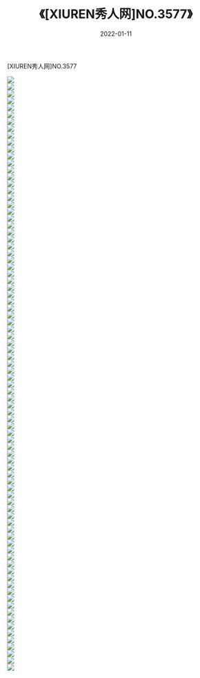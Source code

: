 ﻿---
layout: post
title:  《[XIUREN秀人网]NO.3577》
date:   2022-01-11
img: http://img.660000.xyz/Sharelink/秀人网/秀人网第04部分/[XIUREN秀人网]NO.3577/000.jpg
categories: [美女, 清纯, 唯美]
---

[XIUREN秀人网]NO.3577

 ![](http://img.660000.xyz/Sharelink/秀人网/秀人网第04部分/[XIUREN秀人网]NO.3577/001.jpg) <br>![](http://img.660000.xyz/Sharelink/秀人网/秀人网第04部分/[XIUREN秀人网]NO.3577/002.jpg) <br>![](http://img.660000.xyz/Sharelink/秀人网/秀人网第04部分/[XIUREN秀人网]NO.3577/003.jpg) <br>![](http://img.660000.xyz/Sharelink/秀人网/秀人网第04部分/[XIUREN秀人网]NO.3577/004.jpg) <br>![](http://img.660000.xyz/Sharelink/秀人网/秀人网第04部分/[XIUREN秀人网]NO.3577/005.jpg) <br>![](http://img.660000.xyz/Sharelink/秀人网/秀人网第04部分/[XIUREN秀人网]NO.3577/006.jpg) <br>![](http://img.660000.xyz/Sharelink/秀人网/秀人网第04部分/[XIUREN秀人网]NO.3577/007.jpg) <br>![](http://img.660000.xyz/Sharelink/秀人网/秀人网第04部分/[XIUREN秀人网]NO.3577/008.jpg) <br>![](http://img.660000.xyz/Sharelink/秀人网/秀人网第04部分/[XIUREN秀人网]NO.3577/009.jpg) <br>![](http://img.660000.xyz/Sharelink/秀人网/秀人网第04部分/[XIUREN秀人网]NO.3577/010.jpg) <br>![](http://img.660000.xyz/Sharelink/秀人网/秀人网第04部分/[XIUREN秀人网]NO.3577/011.jpg) <br>![](http://img.660000.xyz/Sharelink/秀人网/秀人网第04部分/[XIUREN秀人网]NO.3577/012.jpg) <br>![](http://img.660000.xyz/Sharelink/秀人网/秀人网第04部分/[XIUREN秀人网]NO.3577/013.jpg) <br>![](http://img.660000.xyz/Sharelink/秀人网/秀人网第04部分/[XIUREN秀人网]NO.3577/014.jpg) <br>![](http://img.660000.xyz/Sharelink/秀人网/秀人网第04部分/[XIUREN秀人网]NO.3577/015.jpg) <br>![](http://img.660000.xyz/Sharelink/秀人网/秀人网第04部分/[XIUREN秀人网]NO.3577/016.jpg) <br>![](http://img.660000.xyz/Sharelink/秀人网/秀人网第04部分/[XIUREN秀人网]NO.3577/017.jpg) <br>![](http://img.660000.xyz/Sharelink/秀人网/秀人网第04部分/[XIUREN秀人网]NO.3577/018.jpg) <br>![](http://img.660000.xyz/Sharelink/秀人网/秀人网第04部分/[XIUREN秀人网]NO.3577/019.jpg) <br>![](http://img.660000.xyz/Sharelink/秀人网/秀人网第04部分/[XIUREN秀人网]NO.3577/020.jpg) <br>![](http://img.660000.xyz/Sharelink/秀人网/秀人网第04部分/[XIUREN秀人网]NO.3577/021.jpg) <br>![](http://img.660000.xyz/Sharelink/秀人网/秀人网第04部分/[XIUREN秀人网]NO.3577/022.jpg) <br>![](http://img.660000.xyz/Sharelink/秀人网/秀人网第04部分/[XIUREN秀人网]NO.3577/023.jpg) <br>![](http://img.660000.xyz/Sharelink/秀人网/秀人网第04部分/[XIUREN秀人网]NO.3577/024.jpg) <br>![](http://img.660000.xyz/Sharelink/秀人网/秀人网第04部分/[XIUREN秀人网]NO.3577/025.jpg) <br>![](http://img.660000.xyz/Sharelink/秀人网/秀人网第04部分/[XIUREN秀人网]NO.3577/026.jpg) <br>![](http://img.660000.xyz/Sharelink/秀人网/秀人网第04部分/[XIUREN秀人网]NO.3577/027.jpg) <br>![](http://img.660000.xyz/Sharelink/秀人网/秀人网第04部分/[XIUREN秀人网]NO.3577/028.jpg) <br>![](http://img.660000.xyz/Sharelink/秀人网/秀人网第04部分/[XIUREN秀人网]NO.3577/029.jpg) <br>![](http://img.660000.xyz/Sharelink/秀人网/秀人网第04部分/[XIUREN秀人网]NO.3577/030.jpg) <br>![](http://img.660000.xyz/Sharelink/秀人网/秀人网第04部分/[XIUREN秀人网]NO.3577/031.jpg) <br>![](http://img.660000.xyz/Sharelink/秀人网/秀人网第04部分/[XIUREN秀人网]NO.3577/032.jpg) <br>![](http://img.660000.xyz/Sharelink/秀人网/秀人网第04部分/[XIUREN秀人网]NO.3577/033.jpg) <br>![](http://img.660000.xyz/Sharelink/秀人网/秀人网第04部分/[XIUREN秀人网]NO.3577/034.jpg) <br>![](http://img.660000.xyz/Sharelink/秀人网/秀人网第04部分/[XIUREN秀人网]NO.3577/035.jpg) <br>![](http://img.660000.xyz/Sharelink/秀人网/秀人网第04部分/[XIUREN秀人网]NO.3577/036.jpg) <br>![](http://img.660000.xyz/Sharelink/秀人网/秀人网第04部分/[XIUREN秀人网]NO.3577/037.jpg) <br>![](http://img.660000.xyz/Sharelink/秀人网/秀人网第04部分/[XIUREN秀人网]NO.3577/038.jpg) <br>![](http://img.660000.xyz/Sharelink/秀人网/秀人网第04部分/[XIUREN秀人网]NO.3577/039.jpg) <br>![](http://img.660000.xyz/Sharelink/秀人网/秀人网第04部分/[XIUREN秀人网]NO.3577/040.jpg) <br>![](http://img.660000.xyz/Sharelink/秀人网/秀人网第04部分/[XIUREN秀人网]NO.3577/041.jpg) <br>![](http://img.660000.xyz/Sharelink/秀人网/秀人网第04部分/[XIUREN秀人网]NO.3577/042.jpg) <br>![](http://img.660000.xyz/Sharelink/秀人网/秀人网第04部分/[XIUREN秀人网]NO.3577/043.jpg) <br>![](http://img.660000.xyz/Sharelink/秀人网/秀人网第04部分/[XIUREN秀人网]NO.3577/044.jpg) <br>![](http://img.660000.xyz/Sharelink/秀人网/秀人网第04部分/[XIUREN秀人网]NO.3577/045.jpg) <br>![](http://img.660000.xyz/Sharelink/秀人网/秀人网第04部分/[XIUREN秀人网]NO.3577/046.jpg) <br>![](http://img.660000.xyz/Sharelink/秀人网/秀人网第04部分/[XIUREN秀人网]NO.3577/047.jpg) <br>![](http://img.660000.xyz/Sharelink/秀人网/秀人网第04部分/[XIUREN秀人网]NO.3577/048.jpg) <br>![](http://img.660000.xyz/Sharelink/秀人网/秀人网第04部分/[XIUREN秀人网]NO.3577/049.jpg) <br>![](http://img.660000.xyz/Sharelink/秀人网/秀人网第04部分/[XIUREN秀人网]NO.3577/050.jpg) <br>![](http://img.660000.xyz/Sharelink/秀人网/秀人网第04部分/[XIUREN秀人网]NO.3577/051.jpg) <br>![](http://img.660000.xyz/Sharelink/秀人网/秀人网第04部分/[XIUREN秀人网]NO.3577/052.jpg) <br>![](http://img.660000.xyz/Sharelink/秀人网/秀人网第04部分/[XIUREN秀人网]NO.3577/053.jpg) <br>![](http://img.660000.xyz/Sharelink/秀人网/秀人网第04部分/[XIUREN秀人网]NO.3577/054.jpg) <br>![](http://img.660000.xyz/Sharelink/秀人网/秀人网第04部分/[XIUREN秀人网]NO.3577/055.jpg) <br>![](http://img.660000.xyz/Sharelink/秀人网/秀人网第04部分/[XIUREN秀人网]NO.3577/056.jpg) <br>![](http://img.660000.xyz/Sharelink/秀人网/秀人网第04部分/[XIUREN秀人网]NO.3577/057.jpg) <br>![](http://img.660000.xyz/Sharelink/秀人网/秀人网第04部分/[XIUREN秀人网]NO.3577/058.jpg) <br>![](http://img.660000.xyz/Sharelink/秀人网/秀人网第04部分/[XIUREN秀人网]NO.3577/059.jpg) <br>![](http://img.660000.xyz/Sharelink/秀人网/秀人网第04部分/[XIUREN秀人网]NO.3577/060.jpg) <br>![](http://img.660000.xyz/Sharelink/秀人网/秀人网第04部分/[XIUREN秀人网]NO.3577/061.jpg) <br>![](http://img.660000.xyz/Sharelink/秀人网/秀人网第04部分/[XIUREN秀人网]NO.3577/062.jpg) <br>![](http://img.660000.xyz/Sharelink/秀人网/秀人网第04部分/[XIUREN秀人网]NO.3577/063.jpg) <br>![](http://img.660000.xyz/Sharelink/秀人网/秀人网第04部分/[XIUREN秀人网]NO.3577/064.jpg) <br>![](http://img.660000.xyz/Sharelink/秀人网/秀人网第04部分/[XIUREN秀人网]NO.3577/065.jpg) <br>![](http://img.660000.xyz/Sharelink/秀人网/秀人网第04部分/[XIUREN秀人网]NO.3577/066.jpg) <br>![](http://img.660000.xyz/Sharelink/秀人网/秀人网第04部分/[XIUREN秀人网]NO.3577/067.jpg) <br>![](http://img.660000.xyz/Sharelink/秀人网/秀人网第04部分/[XIUREN秀人网]NO.3577/068.jpg) <br>![](http://img.660000.xyz/Sharelink/秀人网/秀人网第04部分/[XIUREN秀人网]NO.3577/069.jpg) <br>![](http://img.660000.xyz/Sharelink/秀人网/秀人网第04部分/[XIUREN秀人网]NO.3577/070.jpg) <br>![](http://img.660000.xyz/Sharelink/秀人网/秀人网第04部分/[XIUREN秀人网]NO.3577/071.jpg) <br>![](http://img.660000.xyz/Sharelink/秀人网/秀人网第04部分/[XIUREN秀人网]NO.3577/072.jpg) <br>![](http://img.660000.xyz/Sharelink/秀人网/秀人网第04部分/[XIUREN秀人网]NO.3577/073.jpg) <br>![](http://img.660000.xyz/Sharelink/秀人网/秀人网第04部分/[XIUREN秀人网]NO.3577/074.jpg) <br>![](http://img.660000.xyz/Sharelink/秀人网/秀人网第04部分/[XIUREN秀人网]NO.3577/075.jpg) <br>![](http://img.660000.xyz/Sharelink/秀人网/秀人网第04部分/[XIUREN秀人网]NO.3577/076.jpg) <br>![](http://img.660000.xyz/Sharelink/秀人网/秀人网第04部分/[XIUREN秀人网]NO.3577/077.jpg) <br>![](http://img.660000.xyz/Sharelink/秀人网/秀人网第04部分/[XIUREN秀人网]NO.3577/078.jpg) <br>![](http://img.660000.xyz/Sharelink/秀人网/秀人网第04部分/[XIUREN秀人网]NO.3577/079.jpg) <br>![](http://img.660000.xyz/Sharelink/秀人网/秀人网第04部分/[XIUREN秀人网]NO.3577/080.jpg) <br>![](http://img.660000.xyz/Sharelink/秀人网/秀人网第04部分/[XIUREN秀人网]NO.3577/081.jpg) <br>![](http://img.660000.xyz/Sharelink/秀人网/秀人网第04部分/[XIUREN秀人网]NO.3577/082.jpg) <br>![](http://img.660000.xyz/Sharelink/秀人网/秀人网第04部分/[XIUREN秀人网]NO.3577/083.jpg) <br>![](http://img.660000.xyz/Sharelink/秀人网/秀人网第04部分/[XIUREN秀人网]NO.3577/084.jpg) <br>![](http://img.660000.xyz/Sharelink/秀人网/秀人网第04部分/[XIUREN秀人网]NO.3577/085.jpg) <br>![](http://img.660000.xyz/Sharelink/秀人网/秀人网第04部分/[XIUREN秀人网]NO.3577/086.jpg) <br>